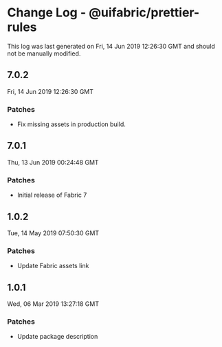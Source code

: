 # Change Log - @uifabric/prettier-rules

This log was last generated on Fri, 14 Jun 2019 12:26:30 GMT and should not be manually modified.

## 7.0.2
Fri, 14 Jun 2019 12:26:30 GMT

### Patches

- Fix missing assets in production build.

## 7.0.1
Thu, 13 Jun 2019 00:24:48 GMT

### Patches

- Initial release of Fabric 7

## 1.0.2
Tue, 14 May 2019 07:50:30 GMT

### Patches

- Update Fabric assets link

## 1.0.1
Wed, 06 Mar 2019 13:27:18 GMT

### Patches

- Update package description

